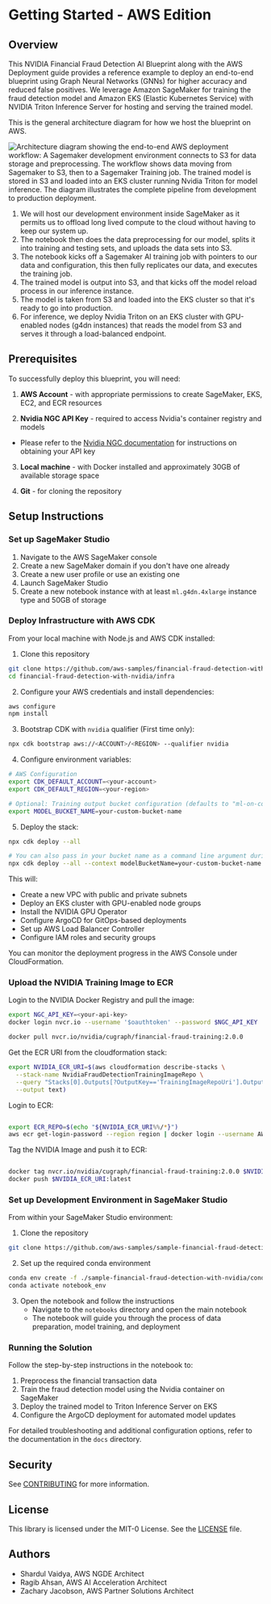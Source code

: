 # Getting Started - AWS Edition

## Overview

This NVIDIA Financial Fraud Detection AI Blueprint along with the AWS Deployment guide provides a reference example to deploy an end-to-end blueprint using Graph Neural Networks (GNNs) for higher accuracy and reduced false positives. We leverage Amazon SageMaker for training the fraud detection model and Amazon EKS (Elastic Kubernetes Service) with NVIDIA Triton Inference Server for hosting and serving the trained model.

This is the general architecture diagram for how we host the blueprint on AWS.

![Architecture diagram showing the end-to-end AWS deployment workflow: A
Sagemaker development environment connects to S3 for data storage and
preprocessing. The workflow shows data moving from Sagemaker to S3, then to a
Sagemaker Training job. The trained model is stored in S3 and loaded into an
EKS cluster running Nvidia Triton for model inference. The diagram illustrates
the complete pipeline from development to production deployment.](./docs/arch-diagram.png)

1. We will host our development environment inside SageMaker as it permits us to
   offload long lived compute to the cloud without having to keep our system up.
2. The notebook then does the data preprocessing for our model, splits it into
   training and testing sets, and uploads the data sets into S3.
3. The notebook kicks off a Sagemaker AI training job with pointers to our data
   and configuration, this then fully replicates our data, and executes the
   training job.
4. The trained model is output into S3, and that kicks off the model reload
   process in our inference instance.
5. The model is taken from S3 and loaded into the EKS cluster so that it's
   ready to go into production.
6. For inference, we deploy Nvidia Triton on an EKS cluster with GPU-enabled nodes
   (g4dn instances) that reads the model from S3 and serves it through a load-balanced
   endpoint.

## Prerequisites

To successfully deploy this blueprint, you will need:

1. **AWS Account** - with appropriate permissions to create SageMaker, EKS, EC2,
and ECR resources

2. **Nvidia NGC API Key** - required to access Nvidia's container registry and models

- Please refer to the [Nvidia NGC
    documentation](https://docs.nvidia.com/ngc/ngc-overview/index.html#generating-api-key)
    for instructions on obtaining your API key

3. **Local machine** - with Docker installed and approximately 30GB of available storage space

4. **Git** - for cloning the repository

## Setup Instructions

### Set up SageMaker Studio

1. Navigate to the AWS SageMaker console
2. Create a new SageMaker domain if you don't have one already
3. Create a new user profile or use an existing one
4. Launch SageMaker Studio
5. Create a new notebook instance with at least `ml.g4dn.4xlarge` instance type
   and 50GB of storage

### Deploy Infrastructure with AWS CDK

From your local machine with Node.js and AWS CDK installed:

1. Clone this repository

```sh
git clone https://github.com/aws-samples/financial-fraud-detection-with-nvidia
cd financial-fraud-detection-with-nvidia/infra
```

2. Configure your AWS credentials and install dependencies:

```bash
aws configure
npm install
```

3. Bootstrap CDK with `nvidia` qualifier (First time only):

```bash
npx cdk bootstrap aws://<ACCOUNT>/<REGION> --qualifier nvidia
```

4. Configure environment variables:

```bash
# AWS Configuration
export CDK_DEFAULT_ACCOUNT=<your-account>
export CDK_DEFAULT_REGION=<your-region>

# Optional: Training output bucket configuration (defaults to "ml-on-containers")
export MODEL_BUCKET_NAME=your-custom-bucket-name
```

5. Deploy the stack:

```bash
npx cdk deploy --all

# You can also pass in your bucket name as a command line argument during deployment
npx cdk deploy --all --context modelBucketName=your-custom-bucket-name
```

This will:

- Create a new VPC with public and private subnets
- Deploy an EKS cluster with GPU-enabled node groups
- Install the NVIDIA GPU Operator
- Configure ArgoCD for GitOps-based deployments
- Set up AWS Load Balancer Controller
- Configure IAM roles and security groups

You can monitor the deployment progress in the AWS Console under CloudFormation.

### Upload the NVIDIA Training Image to ECR

Login to the NVIDIA Docker Registry and pull the image:

```bash
export NGC_API_KEY=<your-api-key>
docker login nvcr.io --username '$oauthtoken' --password $NGC_API_KEY

docker pull nvcr.io/nvidia/cugraph/financial-fraud-training:2.0.0
```

Get the ECR URI from the cloudformation stack:

```bash
export NVIDIA_ECR_URI=$(aws cloudformation describe-stacks \
  --stack-name NvidiaFraudDetectionTrainingImageRepo \
  --query "Stacks[0].Outputs[?OutputKey=='TrainingImageRepoUri'].OutputValue" \
  --output text)
```

Login to ECR:

```bash

export ECR_REPO=$(echo "${NVIDIA_ECR_URI%%/*}")
aws ecr get-login-password --region region | docker login --username AWS --password-stdin $ECR_REPO
```

Tag the NVIDIA Image and push it to ECR:

```bash

docker tag nvcr.io/nvidia/cugraph/financial-fraud-training:2.0.0 $NVIDIA_ECR_URI:latest
docker push $NVIDIA_ECR_URI:latest
```

### Set up Development Environment in SageMaker Studio

From within your SageMaker Studio environment:

1. Clone the repository

```sh
git clone https://github.com/aws-samples/sample-financial-fraud-detection-with-nvidia.git
```

2. Set up the required conda environment

```sh
conda env create -f ./sample-financial-fraud-detection-with-nvidia/conda/notebook_env.yaml
conda activate notebook_env
```

3. Open the notebook and follow the instructions
   - Navigate to the `notebooks` directory and open the main notebook
   - The notebook will guide you through the process of data preparation, model
     training, and deployment

### Running the Solution

Follow the step-by-step instructions in the notebook to:

1. Preprocess the financial transaction data
2. Train the fraud detection model using the Nvidia container on SageMaker
3. Deploy the trained model to Triton Inference Server on EKS
4. Configure the ArgoCD deployment for automated model updates

For detailed troubleshooting and additional configuration options, refer to the
documentation in the `docs` directory.

## Security

See [CONTRIBUTING](CONTRIBUTING.md#security-issue-notifications) for more information.

## License

This library is licensed under the MIT-0 License. See the [LICENSE](LICENSE) file.

## Authors

- Shardul Vaidya, AWS NGDE Architect
- Ragib Ahsan, AWS AI Acceleration Architect
- Zachary Jacobson, AWS Partner Solutions Architect
